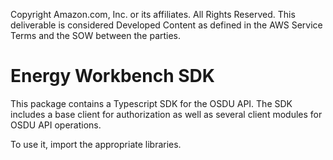 Copyright Amazon.com, Inc. or its affiliates. All Rights Reserved.
This deliverable is considered Developed Content as defined in the AWS Service Terms and the SOW between the parties.

# Energy Workbench SDK

This package contains a Typescript SDK for the OSDU API. The SDK includes a base client for authorization as well as several client modules for OSDU API operations. 

To use it, import the appropriate libraries.